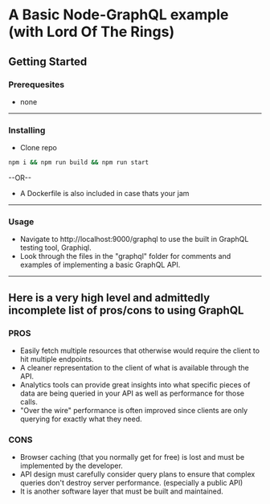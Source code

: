 # A Basic Node-GraphQL example (with Lord Of The Rings)

## Getting Started

### Prerequesites
* none
---
### Installing
* Clone repo
```bash
npm i && npm run build && npm run start
```
--OR--
* A Dockerfile is also included in case thats your jam
---
### Usage
* Navigate to http://localhost:9000/graphql to use the built in GraphQL testing tool, Graphiql.
* Look through the files in the "graphql" folder for comments and examples of implementing a basic GraphQL API.
---

## Here is a very high level and admittedly incomplete list of pros/cons to using GraphQL
### PROS
* Easily fetch multiple resources that otherwise would require the client to hit multiple endpoints.
* A cleaner representation to the client of what is available through the API.
* Analytics tools can provide great insights into what specific pieces of data are being queried in your API as well as performance for those calls.
* "Over the wire" performance is often improved since clients are only querying for exactly what they need.
### CONS
* Browser caching (that you normally get for free) is lost and must be implemented by the developer.
* API design must carefully consider query plans to ensure that complex queries don't destroy server performance. (especially a public API)
* It is another software layer that must be built and maintained.